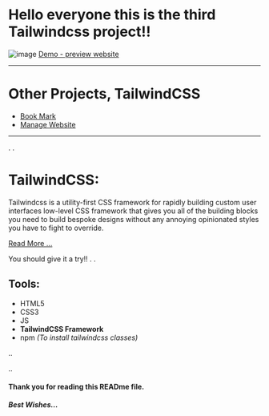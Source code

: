 # Hello everyone this is the third **Tailwindcss** project!!

![image](https://github.com/WajdWael/tailwindcss-project3/assets/81550668/1eae8fd2-9e91-4c07-b959-f7889e391362)
[Demo - preview website](https://wajdwael.github.io/tailwindcss-project3/)

---

# Other Projects, TailwindCSS
-  [Book Mark](https://github.com/WajdWael/tailwindcss-project/)
-  [Manage Website](https://github.com/WajdWael/tailwindcss-project2)

---

.
.

# TailwindCSS: 
Tailwindcss is a utility-first CSS framework for rapidly building custom user interfaces low-level CSS framework that gives you all of the building blocks you need to build bespoke designs without any annoying opinionated styles you have to fight to override. 

[Read More ...](https://www.geeksforgeeks.org/introduction-to-tailwind-css/)

You should give it a try!!
.
.

## Tools:

- HTML5
- CSS3
- JS
- **TailwindCSS Framework**
- npm _(To install tailwindcss classes)_

..

..

#### Thank you for reading this READme file.

**_Best Wishes..._**
